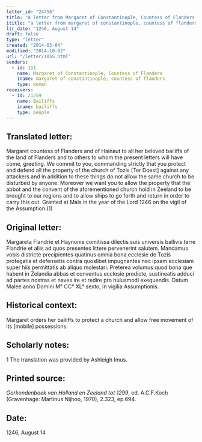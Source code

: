 ```yaml
---
letter_id: "24756"
title: "A letter from Margaret of Constantinople, Countess of Flanders (1246, August 14)"
ititle: "a letter from margaret of constantinople, countess of flanders (1246, august 14)"
ltr_date: "1246, August 14"
draft: false
type: "letter"
created: "2014-03-04"
modified: "2014-10-02"
url: "/letter/1055.html"
senders:
  - id: 111
    name: Margaret of Constantinople, Countess of Flanders
    iname: margaret of constantinople, countess of flanders
    type: woman
receivers:
  - id: 21259
    name: Bailiffs
    iname: bailiffs
    type: people
---
```

<h2> Translated letter:</h2>Margaret countess of Flanders and of Hainaut to all her beloved bailiffs of the land of Flanders and to others to whom the present letters will have come, greeting.
	We commit to you, commanding strictly that you protect and defend all the property of the church of Tozis [Ter Doest] against any attackers and in addition to these things do not allow the same church to be disturbed by anyone.  Moreover we want you to allow the property that the abbot and the convent of the aforementioned church hold in Zeeland to be brought to our regions and to allow ships to go forth and return in order to carry this out.
Granted at Mals in the year of the Lord 1246 on the vigil of the Assumption.(1)
<h2 class="mt-4"> Original letter:</h2>Margareta Flandrie et Haynonie comitissa dilectis suis universis ballivis terre Flandrie et aliis ad quos presentes littere pervenerint salutem.
Mandamus vobis districte precipientes quatinus omnia bona ecclesie de Tozis protegatis et defensetis contra quoslibet impugnantes nec ipsam ecclesiam super hiis permittatis ab aliquo molestari. Preterea volumus quod bona que habent in Zelandia abbas et conventus ecclesie predicte, sustineatis adduci ad partes nostras et naves ire et redire pro huiusmodi exequendis. Datum Malee anno Domini M° CC° XL° sexto, in vigilia Assumptionis.
<h2 class="mt-4"> Historical context:</h2>Margaret orders her bailiffs to protect a church and allow free movement of its [mobile] possessions.
<h2 class="mt-4"> Scholarly notes:</h2>1 The translation was provided by Ashleigh Imus.
<h2 class="mt-4"> Printed source:</h2><p><em>Oorkondenboek van Holland en Zeeland tot 1299</em>, ed. A.C.F.Koch (Gravenhage: Martinus Nijhoo, 1970), 2.323, ep.694.</p><h2 class="mt-4"> Date:</h2>1246, August 14